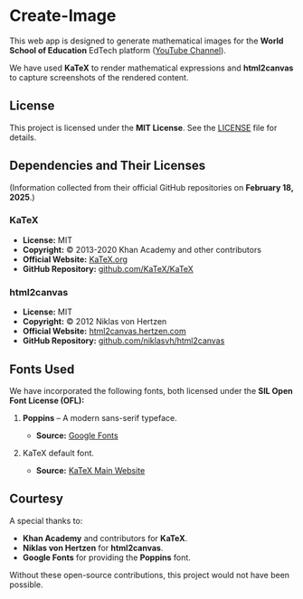 # Create-Image  

This web app is designed to generate mathematical images for the **World School of Education** EdTech platform ([YouTube Channel](https://www.youtube.com/@wsofe)).  

We have used **KaTeX** to render mathematical expressions and **html2canvas** to capture screenshots of the rendered content.  

## License  

This project is licensed under the **MIT License**. See the [LICENSE](LICENSE) file for details.  

## Dependencies and Their Licenses  

(Information collected from their official GitHub repositories on **February 18, 2025**.)  

### KaTeX  
- **License:** MIT  
- **Copyright:** © 2013-2020 Khan Academy and other contributors  
- **Official Website:** [KaTeX.org](https://katex.org/)  
- **GitHub Repository:** [github.com/KaTeX/KaTeX](https://github.com/KaTeX/KaTeX)  

### html2canvas  
- **License:** MIT  
- **Copyright:** © 2012 Niklas von Hertzen  
- **Official Website:** [html2canvas.hertzen.com](https://html2canvas.hertzen.com/)  
- **GitHub Repository:** [github.com/niklasvh/html2canvas](https://github.com/niklasvh/html2canvas)  

## Fonts Used  

We have incorporated the following fonts, both licensed under the **SIL Open Font License (OFL):**  

1. **Poppins** – A modern sans-serif typeface.  
   - **Source:** [Google Fonts](https://fonts.google.com/specimen/Poppins)  

2. KaTeX default font.  
   - **Source:** [KaTeX Main Website](https://en.wikipedia.org/wiki/Computer_Modern](https://katex.org/docs/font))  

## Courtesy  

A special thanks to:  
- **Khan Academy** and contributors for **KaTeX**.  
- **Niklas von Hertzen** for **html2canvas**.  
- **Google Fonts** for providing the **Poppins** font.  


Without these open-source contributions, this project would not have been possible.  
